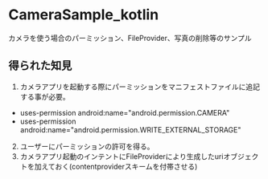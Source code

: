 # CameraSample_kotlin
カメラを使う場合のパーミッション、FileProvider、写真の削除等のサンプル

## 得られた知見
1. カメラアプリを起動する際にパーミッションをマニフェストファイルに追記する事が必要。
  - uses-permission android:name="android.permission.CAMERA"
  - uses-permission android:name="android.permission.WRITE_EXTERNAL_STORAGE"
2. ユーザーにパーミッションの許可を得る。
3. カメラアプリ起動のインテントにFileProviderにより生成したuriオブジェクトを加えておく(contentproviderスキームを付帯させる)
